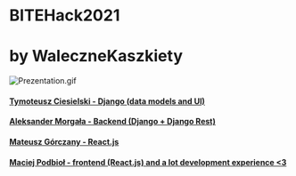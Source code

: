 # BITEHack2021
# by WaleczneKaszkiety

![Prezentation.gif](https://github.com/wujekstaszek/BITEHack2021WaleczneKaszkiety/blob/main/pres.gif?raw=true)

#### [Tymoteusz Ciesielski  - Django (data models and UI)](https://github.com/Tymotheus)
#### [Aleksander Morgała - Backend (Django + Django Rest)](https://github.com/wujekstaszek)
#### [Mateusz Górczany - React.js](https://github.com/mateuszGorczany)
#### [Maciej Podbioł - frontend (React.js) and a lot development experience <3](https://github.com/Proovesor)
